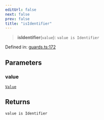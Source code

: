 ```yaml
---
editUrl: false
next: false
prev: false
title: "isIdentifier"
---
```


> **isIdentifier**(`value`): `value is Identifier`

Defined in: [guards.ts:172](https://github.com/rcs-agents/rcs-lang/blob/dae76e6aa05b4d372009b015248dbcb36c5ae675/packages/ast/src/guards.ts#L172)

## Parameters

### value

[`Value`](/api/ast/type-aliases/value/)

## Returns

`value is Identifier`
